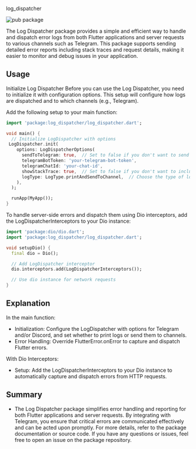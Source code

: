 log_dispatcher

![pub package](https://img.shields.io/badge/pub-v1.0.0-blue?style=flat-square&link=https://pub.dev/packages/log_dispatcher)


The Log Dispatcher package provides a simple and efficient way to handle and dispatch error logs from both Flutter applications and server requests to various channels such as Telegram. This package supports sending detailed error reports including stack traces and request details, making it easier to monitor and debug issues in your application.

## Usage

Initialize Log Dispatcher
Before you can use the Log Dispatcher, you need to initialize it with configuration options. This setup will configure how logs are dispatched and to which channels (e.g., Telegram).

Add the following setup to your main function:

```dart
import 'package:log_dispatcher/log_dispatcher.dart';

void main() {
  // Initialize LogDispatcher with options
 LogDispatcher.init(
    options: LogDispatcherOptions(
      sendToTelegram: true,  // Set to false if you don't want to send logs to Telegram
      telegramBotToken: 'your-telegram-bot-token',
      telegramChatId: 'your-chat-id',
      showStackTrace: true,  // Set to false if you don't want to include stack traces in logs
      logType: LogType.printAndSendToChannel,  // Choose the type of log dispatching
    ),
  );

  runApp(MyApp());
}
```
To handle server-side errors and dispatch them using Dio interceptors, add the LogDispatcherInterceptors to your Dio instance:

```dart
import 'package:dio/dio.dart';
import 'package:log_dispatcher/log_dispatcher.dart';

void setupDio() {
  final dio = Dio();

  // Add LogDispatcher interceptor
  dio.interceptors.add(LogDispatcherInterceptors());

  // Use dio instance for network requests
}

```


## Explanation
In the main function:

 - Initialization: Configure the LogDispatcher with options for Telegram and/or Discord, and set whether to print logs or send them to channels.
 - Error Handling: Override FlutterError.onError to capture and dispatch Flutter errors.

With Dio Interceptors:

 - Setup: Add the LogDispatcherInterceptors to your Dio instance to automatically capture and dispatch errors from HTTP requests.

## Summary
  - The Log Dispatcher package simplifies error handling and reporting for both Flutter applications and server requests. By integrating with Telegram, you ensure that critical errors are communicated effectively and can be acted upon promptly. For more details, refer to the package documentation or source code. If you have any questions or issues, feel free to open an issue on the package repository.

